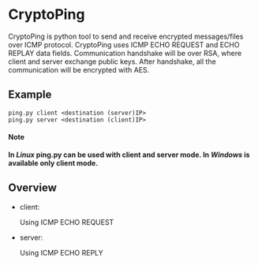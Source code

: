 # CryptoPing
CryptoPing is python tool to send and receive encrypted messages/files over ICMP protocol. CryptoPing uses ICMP ECHO REQUEST and ECHO REPLAY data fields. Communication handshake will be over RSA, where client and server exchange public keys. After handshake, all the communication will be encrypted with AES.

## Example
```
ping.py client <destination (server)IP>
ping.py server <destination (client)IP>
```
#### Note
**In _Linux_ ping.py can be used with client and server mode. In _Windows_ is available only client mode.**

## Overview
- client:

    Using ICMP ECHO REQUEST

- server:

    Using ICMP ECHO REPLY


